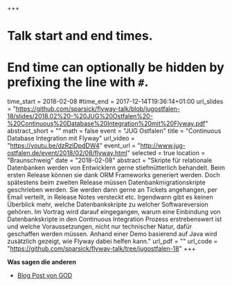 +++
# Talk start and end times.
# End time can optionally be hidden by prefixing the line with `#`.
time_start = 2018-02-08
#time_end = 2017-12-14T19:36:14+01:00
url_slides = "https://github.com/sparsick/flyway-talk/blob/jugostfalen-18/slides/2018.02%20-%20JUG%20Ostfalen%20-%20Continuous%20Database%20Integration%20mit%20Flyway.pdf"
abstract_short = ""
math = false
event = "JUG Ostfalen"
title = "Continuous Database Integration mit Flyway"
url_video = "https://youtu.be/dzRzlDpdDW4"
event_url = "http://www.jug-ostfalen.de/event/2018/02/08/flyway.html"
selected = true
location = "Braunschweig"
date = "2018-02-08"
abstract = "Skripte für relationale Datenbanken werden von Entwicklern gerne stiefmütterlich behandelt. Beim ersten Release können sie dank ORM Frameworks generiert werden. Doch spätestens beim zweiten Release müssen Datenbankmigrationskripte geschrieben werden. Sie werden dann gerne an Tickets angehangen, per Email verteilt, in Release Notes versteckt etc. Irgendwann gibt es keinen Überblick mehr, welche Datenbankskripte zu welcher Softwareversion gehören. Im Vortrag wird darauf eingegangen, warum eine Einbindung von Datenbankskripte in den Continuous Integration Prozess erstrebenswert ist und welche Voraussetzungen, nicht nur technischer Natur, dafür geschaffen werden müssen. Anhand einer Demo basierend auf Java wird zusätzlich gezeigt, wie Flyway dabei helfen kann."
url_pdf = ""
url_code = "https://github.com/sparsick/flyway-talk/tree/jugostfalen-18"
+++

**Was sagen die anderen**

* [Blog Post von GOD](http://www.god.de/god/god-richtet-jug-treffen-aus/)
